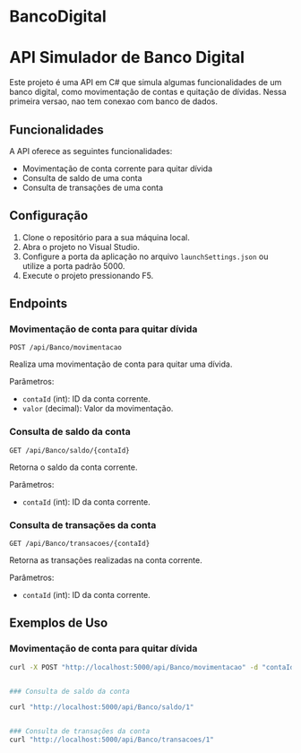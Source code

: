 # BancoDigital
# API Simulador de Banco Digital

Este projeto é uma API em C# que simula algumas funcionalidades de um banco digital, como movimentação de contas e quitação de dívidas.
Nessa primeira versao, nao tem conexao com banco de dados.

## Funcionalidades

A API oferece as seguintes funcionalidades:

- Movimentação de conta corrente para quitar dívida
- Consulta de saldo de uma conta
- Consulta de transações de uma conta

## Configuração

1. Clone o repositório para a sua máquina local.
2. Abra o projeto no Visual Studio.
3. Configure a porta da aplicação no arquivo `launchSettings.json` ou utilize a porta padrão 5000.
4. Execute o projeto pressionando F5.

## Endpoints

### Movimentação de conta para quitar dívida

`POST /api/Banco/movimentacao`

Realiza uma movimentação de conta para quitar uma dívida.

Parâmetros:
- `contaId` (int): ID da conta corrente.
- `valor` (decimal): Valor da movimentação.

### Consulta de saldo da conta

`GET /api/Banco/saldo/{contaId}`

Retorna o saldo da conta corrente.

Parâmetros:
- `contaId` (int): ID da conta corrente.

### Consulta de transações da conta

`GET /api/Banco/transacoes/{contaId}`

Retorna as transações realizadas na conta corrente.

Parâmetros:
- `contaId` (int): ID da conta corrente.

## Exemplos de Uso

### Movimentação de conta para quitar dívida

```bash
curl -X POST "http://localhost:5000/api/Banco/movimentacao" -d "contaId=1&valor=100"


### Consulta de saldo da conta

curl "http://localhost:5000/api/Banco/saldo/1"


### Consulta de transações da conta    
curl "http://localhost:5000/api/Banco/transacoes/1"


